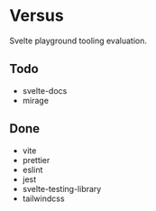 # Versus

Svelte playground tooling evaluation.

## Todo

* svelte-docs
* mirage

## Done

* vite
* prettier
* eslint
* jest
* svelte-testing-library
* tailwindcss
